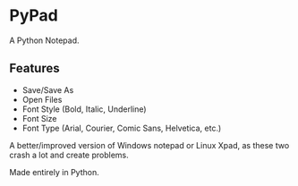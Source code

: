 # PyPad
A Python Notepad.

## Features

- Save/Save As
- Open Files
- Font Style (Bold, Italic, Underline)
- Font Size
- Font Type (Arial, Courier, Comic Sans, Helvetica, etc.)


A better/improved version of Windows notepad or Linux Xpad, as these two crash a lot and create problems.

Made entirely in Python.
